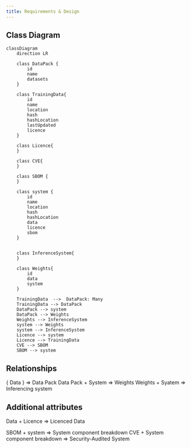```yaml
---
title: Requirements & Design
---
```


## Class Diagram

```mermaid
classDiagram 
    direction LR

    class DataPack {
        id
        name
        datasets
    }

    class TrainingData{
        id
        name
        location
        hash
        hashLocation
        lastUpdated
        licence
    }

    class Licence{
    }

    class CVE{
    }

    class SBOM {
    }

    class system {
        id
        name
        location
        hash
        hashLocation
        data
        licence
        sbom
    }


    class InferenceSystem{
    }
    
    class Weights{
        id
        data
        system
    }

    TrainingData  -->  DataPack: Many
    TrainingData --> DataPack
    DataPack --> system
    DataPack --> Weights
    Weights --> InferenceSystem
    system --> Weights
    system --> InferenceSystem
    Licence --> system
    Licence --> TrainingData
    CVE --> SBOM
    SBOM --> system
```

## Relationships

{ Data } => Data Pack
Data Pack + System => Weights
Weights + Syatem => Inferencing system


## Additional attributes

Data + Licence => Licenced Data

SBOM + system => System component breakdown
CVE + System component breakdown => Security-Audited System 

